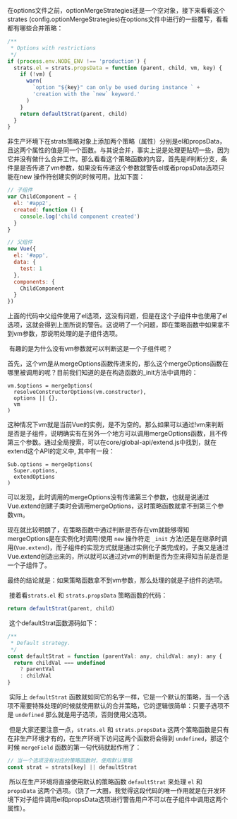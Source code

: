 ​		在options文件之前，optionMergeStrategies还是一个空对象，接下来看看这个strates (config.optionMergeStrategies)在options文件中进行的一些覆写，看看都有哪些合并策略：

```js
/**
 * Options with restrictions
 */
if (process.env.NODE_ENV !== 'production') {
  strats.el = strats.propsData = function (parent, child, vm, key) {
    if (!vm) {
      warn(
        `option "${key}" can only be used during instance ` +
        'creation with the `new` keyword.'
      )
    }
    return defaultStrat(parent, child)
  }
}
```

​			非生产环境下在strats策略对象上添加两个策略（属性）分别是el和propsData，且这两个属性的值是同一个函数。与其说合并，事实上说是处理更贴切一些，因为它并没有做什么合并工作。那么看看这个策略函数的内容，首先是if判断分支，条件是是否传递了vm参数，如果没有传递这个参数就警告el或者propsData选项只能在new 操作符创建实例的时候可用。比如下面：

```js
// 子组件
var ChildComponent = {
  el: '#app2',
  created: function () {
    console.log('child component created')
  }
}

// 父组件
new Vue({
  el: '#app',
  data: {
    test: 1
  },
  components: {
    ChildComponent
  }
})
```

​		上面的代码中父组件使用了el选项，这没有问题，但是在这个子组件中也使用了el选项，这就会得到上面所说的警告。这说明了一个问题，即在策略函数中如果拿不到vm参数，那说明处理的是子组件选项。

​		有趣的是为什么没有vm参数就可以判断这是一个子组件呢？

​		首先，这个vm是从mergeOptions函数传进来的，那么这个mergeOptions函数在哪里被调用的呢？目前我们知道的是在构造函数的_init方法中调用的：

```
vm.$options = mergeOptions(
  resolveConstructorOptions(vm.constructor),
  options || {},
  vm
)
```

​		这种情况下vm就是当前Vue的实例，是不为空的。那么如果可以通过!vm来判断是否是子组件，说明确实有在另外一个地方可以调用mergeOptions函数，且不传第三个参数。通过全局搜索，可以在core/global-api/extend.js中找到，就在extend这个API的定义中, 其中有一段：

```
Sub.options = mergeOptions(
  Super.options,
  extendOptions
)
```

​		可以发现，此时调用的mergeOptions没有传递第三个参数，也就是说通过Vue.extend创建子类时会调用mergeOptions，这时策略函数就拿不到第三个参数vm。

​		现在就比较明朗了，在策略函数中通过判断是否存在vm就能够得知mergeOptions是在实例化时调用(使用 `new` 操作符走 `_init` 方法)还是在继承时调用(`Vue.extend`)，而子组件的实现方式就是通过实例化子类完成的，子类又是通过Vue.extend创造出来的，所以就可以通过对vm的判断是否为空来得知当前是否是一个子组件了。

​		最终的结论就是：如果策略函数拿不到vm参数，那么处理的就是子组件的选项。

​		接着看`strats.el` 和 `strats.propsData` 策略函数的代码：

```js
return defaultStrat(parent, child)
```

​		这个defaultStrat函数源码如下：

```js
/**
 * Default strategy.
 */
const defaultStrat = function (parentVal: any, childVal: any): any {
  return childVal === undefined
    ? parentVal
    : childVal
}
```

​		实际上 `defaultStrat` 函数就如同它的名字一样，它是一个默认的策略，当一个选项不需要特殊处理的时候就使用默认的合并策略，它的逻辑很简单：只要子选项不是 `undefined` 那么就是用子选项，否则使用父选项。

​		但是大家还要注意一点，`strats.el` 和 `strats.propsData` 这两个策略函数是只有在非生产环境才有的，在生产环境下访问这两个函数将会得到 `undefined`，那这个时候 `mergeField` 函数的第一句代码就起作用了：

```js
// 当一个选项没有对应的策略函数时，使用默认策略
const strat = strats[key] || defaultStrat
```

​		所以在生产环境将直接使用默认的策略函数 `defaultStrat` 来处理 `el` 和 `propsData` 这两个选项。（饶了一大圈，我觉得这段代码的唯一作用就是在开发环境下对子组件调用el和propsData选项进行警告用户不可以在子组件中调用这两个属性）。

